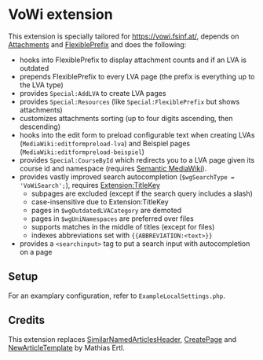 # VoWi extension

This extension is specially tailored for https://vowi.fsinf.at/, depends on [Attachments](https://github.com/Gittenburg/Attachments) and [FlexiblePrefix](https://github.com/Gittenburg/FlexiblePrefix) and does the following:

* hooks into FlexiblePrefix to display attachment counts and if an LVA is outdated
* prepends FlexiblePrefix to every LVA page (the prefix is everything up to the LVA type)
* provides `Special:AddLVA` to create LVA pages
* provides `Special:Resources` (like `Special:FlexiblePrefix` but shows attachments)
* customizes attachments sorting (up to four digits ascending, then descending)
* hooks into the edit form to preload configurable text when creating LVAs (`MediaWiki:editformpreload-lva`) and Beispiel pages (`MediaWiki:editformpreload-beispiel`)
* provides `Special:CourseById` which redirects you to a LVA page given its course id and namespace (requires [Semantic MediaWiki](https://www.semantic-mediawiki.org/)).
* provides vastly improved search autocompletion (`$wgSearchType = 'VoWiSearch';`), requires [Extension:TitleKey](https://www.mediawiki.org/wiki/Extension:TitleKey)
	* subpages are excluded (except if the search query includes a slash)
	* case-insensitive due to Extension:TitleKey
	* pages in `$wgOutdatedLVACategory` are demoted
	* pages in `$wgUniNamespaces` are preferred over files
	* supports matches in the middle of titles (except for files)
	* indexes abbreviations set with `{{ABBREVIATION:<text>}}`
* provides a `<searchinput>` tag to put a search input with autocompletion on a page

## Setup

For an examplary configuration, refer to `ExampleLocalSettings.php`.

## Credits

This extension replaces [SimilarNamedArticlesHeader](https://fs.fsinf.at/wiki/SimilarNamedArticlesHeader), [CreatePage](https://fs.fsinf.at/wiki/CreatePage) and [NewArticleTemplate](https://www.mediawiki.org/wiki/Extension:NewArticleTemplate) by Mathias Ertl.
